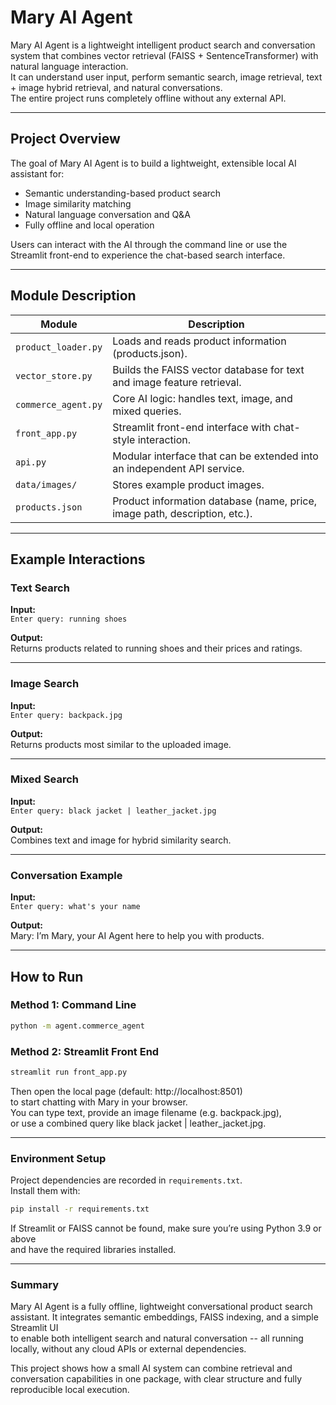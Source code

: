 # Mary AI Agent

Mary AI Agent is a lightweight intelligent product search and conversation system that combines vector retrieval (FAISS + SentenceTransformer) with natural language interaction.  
It can understand user input, perform semantic search, image retrieval, text + image hybrid retrieval, and natural conversations.  
The entire project runs completely offline without any external API.

---

## Project Overview

The goal of Mary AI Agent is to build a lightweight, extensible local AI assistant for:
- Semantic understanding-based product search  
- Image similarity matching  
- Natural language conversation and Q&A  
- Fully offline and local operation  

Users can interact with the AI through the command line or use the Streamlit front-end to experience the chat-based search interface.

---

## Module Description

| Module | Description |
|--------|-------------|
| `product_loader.py` | Loads and reads product information (products.json). |
| `vector_store.py` | Builds the FAISS vector database for text and image feature retrieval. |
| `commerce_agent.py` | Core AI logic: handles text, image, and mixed queries. |
| `front_app.py` | Streamlit front-end interface with chat-style interaction. |
| `api.py` | Modular interface that can be extended into an independent API service. |
| `data/images/` | Stores example product images. |
| `products.json` | Product information database (name, price, image path, description, etc.). |

---

## Example Interactions

### Text Search  
**Input:**  
`Enter query: running shoes`  

**Output:**  
Returns products related to running shoes and their prices and ratings.

---

### Image Search  
**Input:**  
`Enter query: backpack.jpg`  

**Output:**  
Returns products most similar to the uploaded image.

---

### Mixed Search  
**Input:**  
`Enter query: black jacket | leather_jacket.jpg`  

**Output:**  
Combines text and image for hybrid similarity search.

---

### Conversation Example  
**Input:**  
`Enter query: what's your name`  

**Output:**  
Mary: I’m Mary, your AI Agent here to help you with products.

---

## How to Run

### Method 1: Command Line
```bash
python -m agent.commerce_agent
```

### Method 2: Streamlit Front End
```bash
streamlit run front_app.py
``` 
Then open the local page (default: http://localhost:8501)  
to start chatting with Mary in your browser.  
You can type text, provide an image filename (e.g. backpack.jpg),  
or use a combined query like black jacket | leather_jacket.jpg.

---

### Environment Setup
Project dependencies are recorded in `requirements.txt`.  
Install them with:

```bash
pip install -r requirements.txt
``` 

If Streamlit or FAISS cannot be found, make sure you’re using Python 3.9 or above  
and have the required libraries installed.

---

### Summary
Mary AI Agent is a fully offline, lightweight conversational product search assistant. It integrates semantic embeddings, FAISS indexing, and a simple Streamlit UI  
to enable both intelligent search and natural conversation -- all running locally, without any cloud APIs or external dependencies.  

This project shows how a small AI system can combine retrieval and conversation capabilities in one package, with clear structure and fully reproducible local execution.
